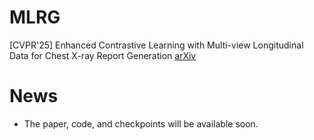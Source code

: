 # MLRG
[CVPR'25] Enhanced Contrastive Learning with Multi-view Longitudinal Data for Chest X-ray Report Generation [arXiv](https://arxiv.org/abs/2502.20056)

# News
-  The paper, code, and checkpoints will be available soon.
